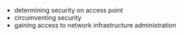 
 - determining security on access point
 - circumventing security
 - gaining access to network infrastructure administration
